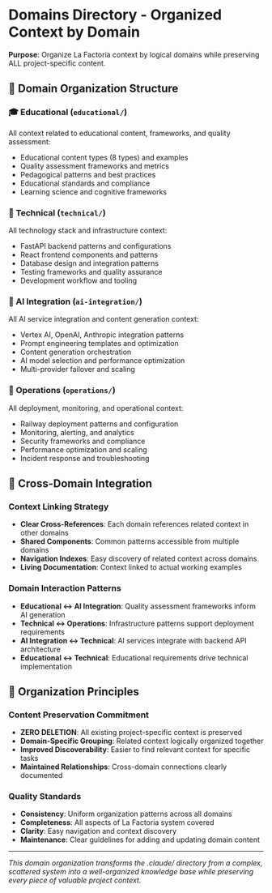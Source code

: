 # Domains Directory - Organized Context by Domain

**Purpose**: Organize La Factoria context by logical domains while preserving ALL project-specific content.

## 📁 Domain Organization Structure

### 🎓 Educational (`educational/`)
All context related to educational content, frameworks, and quality assessment:
- Educational content types (8 types) and examples
- Quality assessment frameworks and metrics
- Pedagogical patterns and best practices
- Educational standards and compliance
- Learning science and cognitive frameworks

### 🔧 Technical (`technical/`)
All technology stack and infrastructure context:
- FastAPI backend patterns and configurations
- React frontend components and patterns
- Database design and integration patterns
- Testing frameworks and quality assurance
- Development workflow and tooling

### 🤖 AI Integration (`ai-integration/`)
All AI service integration and content generation context:
- Vertex AI, OpenAI, Anthropic integration patterns
- Prompt engineering templates and optimization
- Content generation orchestration
- AI model selection and performance optimization
- Multi-provider failover and scaling

### 🚀 Operations (`operations/`)
All deployment, monitoring, and operational context:
- Railway deployment patterns and configuration
- Monitoring, alerting, and analytics
- Security frameworks and compliance
- Performance optimization and scaling
- Incident response and troubleshooting

## 🔗 Cross-Domain Integration

### Context Linking Strategy
- **Clear Cross-References**: Each domain references related context in other domains
- **Shared Components**: Common patterns accessible from multiple domains
- **Navigation Indexes**: Easy discovery of related context across domains
- **Living Documentation**: Context linked to actual working examples

### Domain Interaction Patterns
- **Educational ↔ AI Integration**: Quality assessment frameworks inform AI generation
- **Technical ↔ Operations**: Infrastructure patterns support deployment requirements
- **AI Integration ↔ Technical**: AI services integrate with backend API architecture
- **Educational ↔ Technical**: Educational requirements drive technical implementation

## 🎯 Organization Principles

### Content Preservation Commitment
- **ZERO DELETION**: All existing project-specific context is preserved
- **Domain-Specific Grouping**: Related context logically organized together
- **Improved Discoverability**: Easier to find relevant context for specific tasks
- **Maintained Relationships**: Cross-domain connections clearly documented

### Quality Standards
- **Consistency**: Uniform organization patterns across all domains
- **Completeness**: All aspects of La Factoria system covered
- **Clarity**: Easy navigation and context discovery
- **Maintenance**: Clear guidelines for adding and updating domain content

---

*This domain organization transforms the .claude/ directory from a complex, scattered system into a well-organized knowledge base while preserving every piece of valuable project context.*